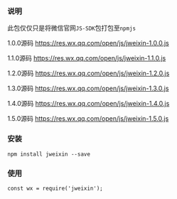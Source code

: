 ### 说明
此包仅仅只是将微信官网`JS-SDK`包打包至`npmjs`

1.0.0源码 https://res.wx.qq.com/open/js/jweixin-1.0.0.js

1.1.0源码 https://res.wx.qq.com/open/js/jweixin-1.1.0.js

1.2.0源码 https://res.wx.qq.com/open/js/jweixin-1.2.0.js

1.3.0源码 https://res.wx.qq.com/open/js/jweixin-1.3.0.js

1.4.0源码 https://res.wx.qq.com/open/js/jweixin-1.4.0.js

1.5.0源码 https://res.wx.qq.com/open/js/jweixin-1.5.0.js

### 安装
```
npm install jweixin --save
```

### 使用
```
const wx = require('jweixin');
```